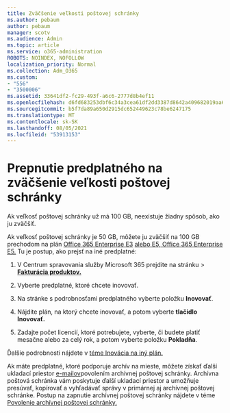 ```yaml
---
title: Zväčšenie veľkosti poštovej schránky
ms.author: pebaum
author: pebaum
manager: scotv
ms.audience: Admin
ms.topic: article
ms.service: o365-administration
ROBOTS: NOINDEX, NOFOLLOW
localization_priority: Normal
ms.collection: Adm_O365
ms.custom:
- "556"
- "3500006"
ms.assetid: 33641df2-fc29-493f-a6c6-2777d8b4ef11
ms.openlocfilehash: d6fd683253dbf6c34a3cea61df2dd3387d8642a409682019aa62ef3b619e84aa
ms.sourcegitcommit: b5f7da89a650d2915dc652449623c78be6247175
ms.translationtype: MT
ms.contentlocale: sk-SK
ms.lasthandoff: 08/05/2021
ms.locfileid: "53913153"
---
```

# <a name="switch-subscriptions-to-increase-mailbox-size"></a>Prepnutie predplatného na zväčšenie veľkosti poštovej schránky

Ak veľkosť poštovej schránky už má 100 GB, neexistuje žiadny spôsob, ako ju zväčšiť.
  
Ak veľkosť poštovej schránky je 50 GB, môžete ju zväčšiť na 100 GB prechodom na plán [Office 365 Enterprise E3](https://products.office.com/business/office-365-enterprise-e3-business-software) [alebo E5, Office 365 Enterprise E5.](https://products.office.com/business/office-365-enterprise-e5-business-software) Tu je postup, ako prejsť na iné predplatné:
  
1. V Centrum spravovania služby Microsoft 365 prejdite na stránku  \> **[Fakturácia produktov.](https://go.microsoft.com/fwlink/p/?linkid=842054)**

2. Vyberte predplatné, ktoré chcete inovovať.

3. Na stránke s podrobnosťami predplatného vyberte položku **Inovovať**.

4. Nájdite plán, na ktorý chcete inovovať, a potom vyberte **tlačidlo Inovovať.**

5. Zadajte počet licencií, ktoré potrebujete, vyberte, či budete platiť mesačne alebo za celý rok, a potom vyberte položku **Pokladňa**.

Ďalšie podrobnosti nájdete v [téme Inovácia na iný plán.](https://docs.microsoft.com/microsoft-365/commerce/subscriptions/upgrade-to-different-plan)

Ak máte predplatné, ktoré podporuje archív na mieste, môžete získať ďalší ukladací priestor [e-mailov](https://docs.microsoft.com/office365/servicedescriptions/exchange-online-archiving-service-description/exchange-online-archiving-service-description)povolením archívnej poštovej schránky. Archívna poštová schránka vám poskytuje ďalší ukladací priestor a umožňuje presúvať, kopírovať a vyhľadávať správy v primárnej aj archívnej poštovej schránke. Postup na zapnutie archívnej poštovej schránky nájdete v téme [Povolenie archívnej poštovej schránky.](https://docs.microsoft.com/microsoft-365/compliance/enable-archive-mailboxes)